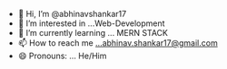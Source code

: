- 👋 Hi, I’m @abhinavshankar17
- 👀 I’m interested in ...Web-Development
- 🌱 I’m currently learning ... MERN STACK
- 📫 How to reach me ...abhinav.shankar17@gmail.com
- 😄 Pronouns: ... He/Him


<!---
abhinavshankar17/abhinavshankar17 is a ✨ special ✨ repository because its `README.md` (this file) appears on your GitHub profile.
You can click the Preview link to take a look at your changes.
--->
